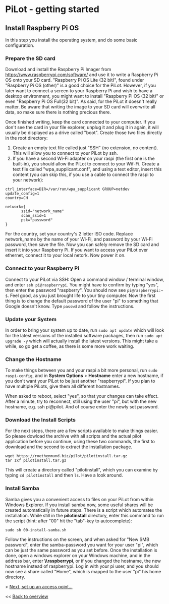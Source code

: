 # PiLot - getting started
## Install Raspberry Pi OS
In this step you install the operating system, and do some basic configuration.

### Prepare the SD card
Download and install the Raspberry Pi Imager from https://www.raspberrypi.com/software/ and use it to write a Raspberry Pi OS onto your SD card. "Raspberry Pi OS Lite (32 bit)", found under "Raspberry Pi OS (other)" is a good choice for the PiLot. However, if you later want to connect a screen to your Raspberry Pi and wish to have a desktop environment, you might want to install "Raspberry Pi OS (32 bit)" or even "Raspberry Pi OS Full(32 bit)". As said, for the PiLot it doesn't really matter. Be aware that writing the image to your SD card will overwrite all data, so make sure there is nothing precious there.

Once finished writing, keep the card connected to your computer. If you don't see the card in your file explorer, unplug it and plug it in again, it will usually be displayed as a drive called "boot". Create those two files directly in the root directory:
1. Create an empty text file called just "SSH" (no extension, no content). This will allow you to connect to your PiLot by ssh.
2. If you have a second Wi-Fi adapter on your raspi (the first one is the built-in), you should allow the PiLot to connect to your Wif-Fi. Create a text file called "wpa_supplicant.conf", and using a text editor, insert this content (you can skip this, if you use a cable to connect the raspi to your network):
```
ctrl_interface=DIR=/var/run/wpa_supplicant GROUP=netdev
update_config=1
country=CH

network={
       ssid="network_name"
       scan_ssid=1
       psk="password"
}
```
For the country, set your country's 2 letter ISO code. Replace network_name by the name of your Wi-Fi, and password by your Wi-Fi password, then save the file. Now you can safely remove the SD card and insert it into your Raspberry Pi. If you want to access your PiLot over ethernet, connect it to your local netork. Now power it on.

### Connect to your Raspberry Pi
Connect to your PiLot via SSH: Open a command window / terminal window, and enter `ssh pi@raspberrypi`. You might have to confirm by typing "yes", then enter the password "raspberry". You should now see `pi@raspberrypi:~ $`. Feel good, as you just brought life to your tiny computer. Now the first thing is to change the default password of the user "pi" to something that Google doesn't know. Type `passwd` and follow the instructions.

### Update your System
In order to bring your system up to date, run `sudo apt update` which will look for the latest versions of the installed software packages, then run `sudo apt upgrade -y` which will actually install the latest versions. This might take a while, so go get a coffee, as there is some more work waiting.

### Change the Hostname
To make things between you and your raspi a bit more personal, run `sudo raspi-config`, and in **System Options** > **Hostname** enter a new hostname, if you don't want your PiLot to be just another "raspberrypi". If you plan to have multiple PiLots, give them all different hostnames.

When asked to reboot, select "yes", so that your changes can take effect. After a minute, try to reconnect, still using the user "pi", but with the new hostname, e.g. ssh pi@pilot. And of course enter the newly set password.

### Download the Install Scripts
For the next steps, there are a few scripts available to make things easier. So please dowload the archive with all scripts and the actual pilot application before you continue, using these two commands, the first to download and the second to extract the installation package.

```
wget https://roethenmund.biz/pilot/pilotinstall.tar.gz
tar zxf pilotinstall.tar.gz
```
This will create a directory called "pilotinstall", which you can examine by typing `cd pilotinstall` and then `ls`. Have a look around.

### Install Samba
Samba gives you a convenient access to files on your PiLot from within Windows Explorer. If you install samba now, some useful shares will be created automatically  in future steps. There is a script which automates the installation. While still in the **pilotinstall** directory, enter this command to run the script (hint: after "00" hit the "tab"-key to autocomplete):
```
sudo sh 00-install-samba.sh
```
Follow the instructions on the screen, and when asked for "New SMB password", enter the samba-password you want for your user "pi", which can be just the same password as you set before. Once the installation is done, open a windows explorer on your Windows machine, and in the address bar, enter **\\\\raspberrypi**, or if you changed the hostname, the new hostname instead of raspberrypi. Log in with your pi user, and you should now see a share called "Home", which is mapped to the user "pi" his home directory.

\> [Next, set up an access point...](ap.md)

<< [Back to overview](user.md)
